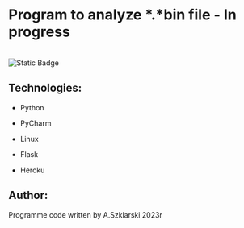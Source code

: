 # Program to analyze *.*bin file - In progress

<br>


<img alt="Static Badge" src="https://img.shields.io/badge/Program%20*.*bin%20-%20bin?labelColor=green&color=green"> 
<br>


## Technologies:
<ul>
<li><p>Python</p></li>
<li><p>PyCharm</p></li>
<li><p>Linux</p></li>
<li><p>Flask</p></li>
<li><p>Heroku</p></li>
</ul>

## Author:
Programme code written by A.Szklarski 2023r




